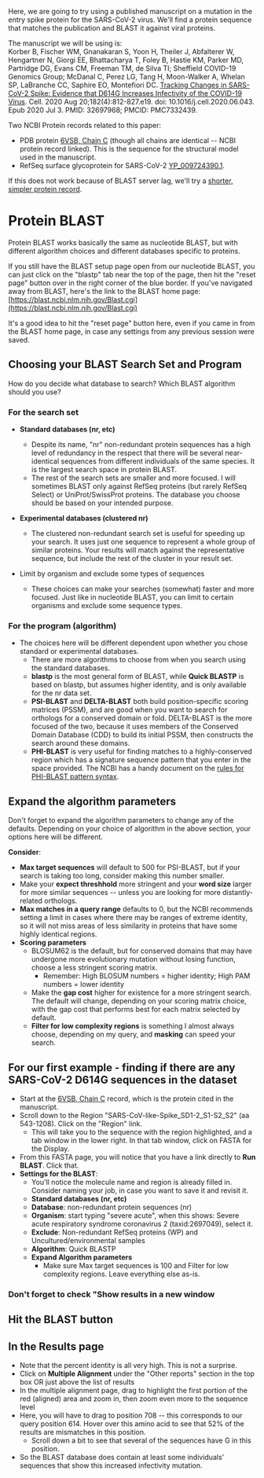 Here, we are going to try using a published manuscript on a mutation in the entry spike protein for the SARS-CoV-2 virus. We'll find a protein sequence that matches the publication and BLAST it against viral proteins.  


The manuscript we will be using is:  
Korber B, Fischer WM, Gnanakaran S, Yoon H, Theiler J, Abfalterer W, Hengartner N, Giorgi EE, Bhattacharya T, Foley B, Hastie KM, Parker MD, Partridge DG, Evans CM, Freeman TM, de Silva TI; Sheffield COVID-19 Genomics Group; McDanal C, Perez LG, Tang H, Moon-Walker A, Whelan SP, LaBranche CC, Saphire EO, Montefiori DC. [Tracking Changes in SARS-CoV-2 Spike: Evidence that D614G Increases Infectivity of the COVID-19 Virus](https://pmc.ncbi.nlm.nih.gov/articles/PMC7332439/). Cell. 2020 Aug 20;182(4):812-827.e19. doi: 10.1016/j.cell.2020.06.043. Epub 2020 Jul 3. PMID: 32697968; PMCID: PMC7332439.  

Two NCBI Protein records related to this paper:  
* PDB protein [6VSB, Chain C](https://www.ncbi.nlm.nih.gov/protein/1812779093) (though all chains are identical -- NCBI protein record linked). This is the sequence for the structural model used in the manuscript. 
* RefSeq surface glycoprotein for SARS-CoV-2 [YP_009724390.1](https://www.ncbi.nlm.nih.gov/protein/YP_009724390.1).

If this does not work because of BLAST server lag, we'll try a [shorter, simpler protein record](https://www.ncbi.nlm.nih.gov/protein/YP_401672.1).  

# Protein BLAST
Protein BLAST works basically the same as nucleotide BLAST, but with different algorithm choices and different databases specific to proteins.  

If you still have the BLAST setup page open from our nucleotide BLAST, you can just click on the "blastp" tab near the top of the page, then hit the "reset page" button over in the right corner of the blue border. If you've navigated away from BLAST, here's the link to the BLAST home page:  
[https://blast.ncbi.nlm.nih.gov/Blast.cgi](https://blast.ncbi.nlm.nih.gov/Blast.cgi)  

It's a good idea to hit the "reset page" button here, even if you came in from the BLAST home page, in case any settings from any previous session were saved. 

## Choosing your BLAST Search Set and Program
How do you decide what database to search? Which BLAST algorithm should you use?

### For the search set  
* **Standard databases (nr, etc)**
  * Despite its name, "nr" non-redundant protein sequences has a high level of redundancy in the respect that there will be several near-identical sequences from different individuals of the same species. It is the largest search space in protein BLAST.
  * The rest of the search sets are smaller and more focused. I will sometimes BLAST only against RefSeq proteins (but rarely RefSeq Select) or UniProt/SwissProt proteins. The database you choose should be based on your intended purpose.
* **Experimental databases (clustered nr)**
  * The clustered non-redundant search set is useful for speeding up your search. It uses just one sequence to represent a whole group of similar proteins. Your results will match against the representative sequence, but include the rest of the cluster in your result set.

* Limit by organism and exclude some types of sequences
  * These choices can make your searches (somewhat) faster and more focused. Just like in nucleotide BLAST, you can limit to certain organisms and exclude some sequence types. 
 
### For the program (algorithm)
* The choices here will be different dependent upon whether you chose standard or experimental databases.
  * There are more algorithms to choose from when you search using the standard databases.
  * **blastp** is the most general form of BLAST, while **Quick BLASTP** is based on blastp, but assumes higher identity, and is only available for the nr data set.
  * **PSI-BLAST** and **DELTA-BLAST** both build position-specific scoring matrices (PSSM), and are good when you want to search for orthologs for a conserved domain or fold. DELTA-BLAST is the more focused of the two, because it uses members of the Conserved Domain Database (CDD) to build its initial PSSM, then constructs the search around these domains.
  * **PHI-BLAST** is very useful for finding matches to a highly-conserved region which has a signature sequence pattern that you enter in the space provided. The NCBI has a handy document on the [rules for PHI-BLAST pattern syntax](https://blast.ncbi.nlm.nih.gov/doc/blast-topics/rulesforphipattern.html).

## Expand the algorithm parameters
Don't forget to expand the algorithm parameters to change any of the defaults. Depending on your choice of algorithm in the above section, your options here will be different.   

**Consider**:
* **Max target sequences** will default to 500 for PSI-BLAST, but if your search is taking too long, consider making this number smaller.
* Make your **expect threshhold** more stringent and your **word size** larger for more similar sequences -- unless you are looking for more distantly-related orthologs.
* **Max matches in a query range** defaults to 0, but the NCBI recommends setting a limit in cases where there may be ranges of extreme identity, so it will not miss areas of less similarity in proteins that have some highly identical regions.
* **Scoring parameters**
  * BLOSUM62 is the default, but for conserved domains that may have undergone more evolutionary mutation without losing function, choose a less stringent scoring matrix.
    * Remember: High BLOSUM numbers = higher identity; High PAM numbers = lower identity
  * Make the **gap cost** higher for existence for a more stringent search. The default will change, depending on your scoring matrix choice, with the gap cost that performs best for each matrix selected by default.
  * **Filter for low complexity regions** is something I almost always choose, depending on my query, and **masking** can speed your search.
 
## For our first example - finding if there are any SARS-CoV-2 D614G sequences in the dataset
* Start at the [6VSB, Chain C](https://www.ncbi.nlm.nih.gov/protein/1812779093) record, which is the protein cited in the manuscript.
* Scroll down to the Region "SARS-CoV-like-Spike_SD1-2_S1-S2_S2" (aa 543-1208). Click on the "Region" link.
  * This will take you to the sequence with the region highlighted, and a tab window in the lower right. In that tab window, click on FASTA for the Display.
* From this FASTA page, you will notice that you have a link directly to **Run BLAST**. Click that.
* **Settings for the BLAST**:
  * You'll notice the molecule name and region is already filled in. Consider naming your job, in case you want to save it and revisit it.
  * **Standard databases (nr, etc)**
  * **Database**: non-redundant protein sequences (nr)
  * **Organism**: start typing "severe acute", when this shows: Severe acute respiratory syndrome coronavirus 2 (taxid:2697049), select it.
  * **Exclude**: Non-redundant RefSeq proteins (WP) and Uncultured/environmental samples
  * **Algorithm**: Quick BLASTP
  * **Expand Algorithm parameters**
    * Make sure Max target sequences is 100 and Filter for low complexity regions. Leave everything else as-is.
 
### **Don't forget to check "Show results in a new window**
 
## **Hit the BLAST button**

## In the Results page
* Note that the percent identity is all very high. This is not a surprise.
* Click on **Multiple Alignment** under the "Other reports" section in the top box OR just above the list of results
* In the multiple alignment page, drag to highlight the first portion of the red (aligned) area and zoom in, then zoom even more to the sequence level
* Here, you will have to drag to position 708 -- this corresponds to our query position 614. Hover over this amino acid to see that 52% of the results are mismatches in this position.
  * Scroll down a bit to see that several of the sequences have G in this position.
* So the BLAST database does contain at least some individuals' sequences that show this increased infectivity mutation. 
